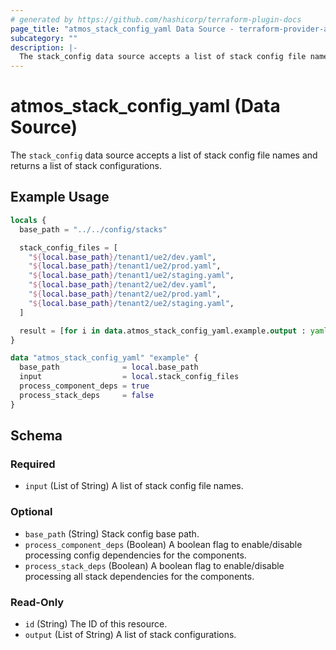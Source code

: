 ```yaml
---
# generated by https://github.com/hashicorp/terraform-plugin-docs
page_title: "atmos_stack_config_yaml Data Source - terraform-provider-atmos"
subcategory: ""
description: |-
  The stack_config data source accepts a list of stack config file names and returns a list of stack configurations.
---
```


# atmos_stack_config_yaml (Data Source)

The `stack_config` data source accepts a list of stack config file names and returns a list of stack configurations.

## Example Usage

```terraform
locals {
  base_path = "../../config/stacks"

  stack_config_files = [
    "${local.base_path}/tenant1/ue2/dev.yaml",
    "${local.base_path}/tenant1/ue2/prod.yaml",
    "${local.base_path}/tenant1/ue2/staging.yaml",
    "${local.base_path}/tenant2/ue2/dev.yaml",
    "${local.base_path}/tenant2/ue2/prod.yaml",
    "${local.base_path}/tenant2/ue2/staging.yaml",
  ]

  result = [for i in data.atmos_stack_config_yaml.example.output : yamldecode(i)]
}

data "atmos_stack_config_yaml" "example" {
  base_path              = local.base_path
  input                  = local.stack_config_files
  process_component_deps = true
  process_stack_deps     = false
}
```

<!-- schema generated by tfplugindocs -->
## Schema

### Required

- `input` (List of String) A list of stack config file names.

### Optional

- `base_path` (String) Stack config base path.
- `process_component_deps` (Boolean) A boolean flag to enable/disable processing config dependencies for the components.
- `process_stack_deps` (Boolean) A boolean flag to enable/disable processing all stack dependencies for the components.

### Read-Only

- `id` (String) The ID of this resource.
- `output` (List of String) A list of stack configurations.


